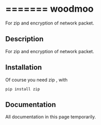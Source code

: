 =======
woodmoo
=======
For zip and encryption of network packet.

Description
-----------
For zip and encryption of network packet.


Installation
------------
Of course you need zip , with

    pip install zip



Documentation
-------------
All documentation in this page temporarily.
